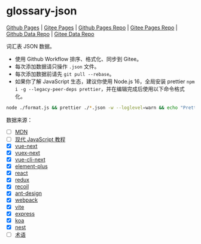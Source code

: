 # glossary-json

[Github Pages](https://millcloud.github.io/glossary/) | [Gitee Pages](https://millcloud.gitee.io/glossary/) | [Github Pages Repo](https://github.com/MillCloud/glossary) | [Gitee Pages Repo](https://gitee.com/MillCloud/glossary) | [Github Data Repo](https://github.com/MillCloud/glossary-json) | [Gitee Data Repo](https://gitee.com/MillCloud/glossary-json)

词汇表 JSON 数据。

- 使用 Github Workflow 排序、格式化、同步到 Gitee。
- 每次添加数据请只操作 `.json` 文件。
- 每次添加数据前请先 `git pull --rebase`。
- 如果你了解 JavaScript 生态，建议你使用 Node.js 16，全局安装 prettier `npm i -g --legacy-peer-deps prettier`，并在编辑完成后使用以下命令格式化。

```sh
node ./format.js && prettier ./*.json -w --loglevel=warn && echo "Prettify succeeded."
```

数据来源：

- [ ] [MDN](https://developer.mozilla.org/)
- [ ] [现代 JavaScript 教程](https://zh.javascript.info/)
- [x] [vue-next](https://v3.cn.vuejs.org/)
- [x] [vuex-next](https://next.vuex.vuejs.org/zh/)
- [x] [vue-cli-next](https://next.cli.vuejs.org/zh)
- [x] [element-plus](https://element-plus.gitee.io/zh-CN/)
- [x] [react](https://zh-hans.reactjs.org/)
- [x] [redux](https://cn.redux.js.org/)
- [x] [recoil](https://recoiljs.org/zh-hans/)
- [x] [ant-design](https://ant.design/)
- [x] [webpack](https://webpack.docschina.org/)
- [x] [vite](https://cn.vitejs.dev/)
- [x] [express](https://expressjs.com/zh-cn/)
- [x] [koa](https://koa.bootcss.com/)
- [x] [nest](https://docs.nestjs.cn/)
- [ ] [术语](https://www.termonline.cn/index)
